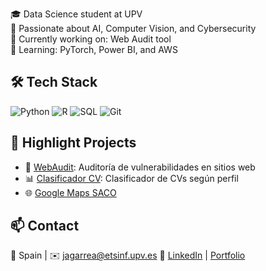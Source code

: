 
🎓 Data Science student at UPV  
🧠 Passionate about AI, Computer Vision, and Cybersecurity  
🔭 Currently working on: Web Audit tool  
🌱 Learning: PyTorch, Power BI, and AWS  

## 🛠️ Tech Stack
![Python](https://img.shields.io/badge/Python-3670A0?style=for-the-badge&logo=python&logoColor=white)
![R](https://img.shields.io/badge/R-276DC3?style=for-the-badge&logo=r&logoColor=white)
![SQL](https://img.shields.io/badge/SQL-4479A1?style=for-the-badge&logo=postgresql&logoColor=white)
![Git](https://img.shields.io/badge/Git-F05032?style=for-the-badge&logo=git&logoColor=white)

## 📂 Highlight Projects
- 🚀 [WebAudit](https://github.com/juangarcia83/WebAudit): Auditoría de vulnerabilidades en sitios web
- 📊 [Clasificador CV](https://github.com/juangarcia83/clasificador-cv): Clasificador de CVs según perfil
- 🌐 [Google Maps SACO](https://github.com/juangarcia83/Google-Maps-SACO-EXPRESS)

## 📫 Contact
📍 Spain | ✉️ jagarrea@etsinf.upv.es 
🔗 [LinkedIn](https://linkedin.com/in/tuusuario) | [Portfolio](https://tuportfolio.com)
